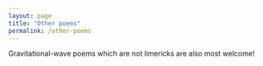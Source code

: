 ```yaml
---
layout: page
title: "Other poems"
permalink: /other-poems
---
```



<p>Gravitational-wave poems which are not limericks are also most welcome!</p>





